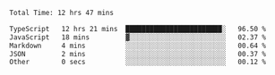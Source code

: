 <!--START_SECTION:waka-->

```txt
Total Time: 12 hrs 47 mins

TypeScript   12 hrs 21 mins  ████████████████████████░   96.50 %
JavaScript   18 mins         ▓░░░░░░░░░░░░░░░░░░░░░░░░   02.37 %
Markdown     4 mins          ░░░░░░░░░░░░░░░░░░░░░░░░░   00.64 %
JSON         2 mins          ░░░░░░░░░░░░░░░░░░░░░░░░░   00.37 %
Other        0 secs          ░░░░░░░░░░░░░░░░░░░░░░░░░   00.12 %
```

<!--END_SECTION:waka-->
